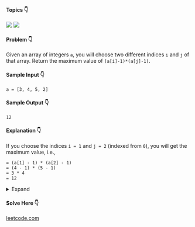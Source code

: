 #### Topics :point_down:
![](https://img.shields.io/badge/-array-wheat) 
![](https://img.shields.io/badge/-sorting-wheat)

#### Problem :point_down:
Given an array of integers `a`, you will choose two different indices `i` and `j` of that array. Return the maximum value of `(a[i]-1)*(a[j]-1)`. 
#### Sample Input :point_down:
```
a = [3, 4, 5, 2]
```
#### Sample Output :point_down:
```
12
```
#### Explanation :point_down:
If you choose the indices `i = 1` and `j = 2` (indexed from `0`), you will get the maximum value, i.e., 
```
= (a[1] - 1) * (a[2] - 1) 
= (4 - 1) * (5 - 1) 
= 3 * 4 
= 12
```
<details>
<summary>Expand</summary>

#### Python :point_down:
```py
def solve(a):
    m = 0
    for i in range(len(a)):
        for j in range(i+1, len(a)):
            m = max(m, (a[i] - 1) * (a[j] - 1))

    return m
```
#### Time Complexity :point_down:
```
O(n ^ 2)
```
#### Space Complexity :point_down:
```
O(1)
```
#### Python :point_down:
```py
def solve(a):
    a.sort()
    return (a[-1] - 1) * (a[-2] - 1)
```
#### Time Complexity :point_down:
```
O(n log n)
```
#### Space Complexity :point_down:
```
O(1)
```
#### Python :point_down:
```py
def solve(a):
    m, n = 0, 0
    for i in a:
        if i > m:
            n = m
            m = i
        elif m >= i > n:
            n = i

    return (m - 1) * (n - 1)
```
#### Time Complexity :point_down:
```
O(n)
```
#### Space Complexity :point_down:
```
O(1)
```
</details>

#### Solve Here :point_down:
[leetcode.com](https://leetcode.com/problems/maximum-product-of-two-elements-in-an-array/)
